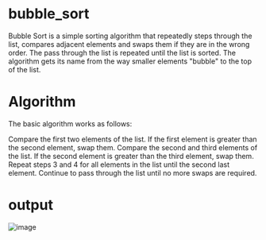 # bubble_sort
Bubble Sort is a simple sorting algorithm that repeatedly steps through the list, compares adjacent elements and swaps them if they are in the wrong order. The pass through the list is repeated until the list is sorted. The algorithm gets its name from the way smaller elements "bubble" to the top of the list.
# Algorithm
The basic algorithm works as follows:

Compare the first two elements of the list.
If the first element is greater than the second element, swap them.
Compare the second and third elements of the list.
If the second element is greater than the third element, swap them.
Repeat steps 3 and 4 for all elements in the list until the second last element.
Continue to pass through the list until no more swaps are required.
# output
![image](https://user-images.githubusercontent.com/93450820/234498068-2a699dc2-3ba3-42a1-b0b5-28564a6ab41a.png)
